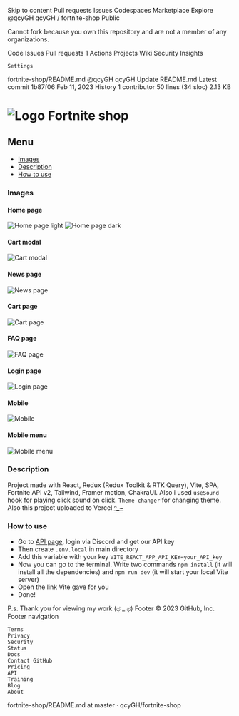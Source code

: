 
Skip to content
Pull requests
Issues
Codespaces
Marketplace
Explore
@qcyGH
qcyGH /
fortnite-shop
Public

Cannot fork because you own this repository and are not a member of any organizations.

Code
Issues
Pull requests 1
Actions
Projects
Wiki
Security
Insights

    Settings

fortnite-shop/README.md
@qcyGH
qcyGH Update README.md
Latest commit 1b87f06 Feb 11, 2023
History
1 contributor
50 lines (34 sloc) 2.13 KB
# ![Logo](https://raw.githubusercontent.com/qcyGH/fortnite-shop/57464fff4ff7631ee21f4c0f802e6c64fbb61797/src/assets/logo.svg "Fortnite shop") Fortnite shop

## Menu 

- [Images](https://github.com/qcyGH/fortnite-shop#Images)
- [Description](https://github.com/qcyGH/fortnite-shop#Description)
- [How to use](https://github.com/qcyGH/fortnite-shop#How-to-use)

### Images

#### Home page
![Home page light](https://github.com/qcyGH/fortnite-shop/blob/master/.images/home-light.png?raw=true)
![Home page dark](https://github.com/qcyGH/fortnite-shop/blob/master/.images/home-dark.png?raw=true)

#### Cart modal
![Cart modal](https://github.com/qcyGH/fortnite-shop/blob/master/.images/Cart-modal.png?raw=true)

#### News page
![News page](https://github.com/qcyGH/fortnite-shop/blob/master/.images/News-page.png?raw=true)

#### Cart page
![Cart page](https://github.com/qcyGH/fortnite-shop/blob/master/.images/Cart-page.png?raw=true)

#### FAQ page
![FAQ page](https://github.com/qcyGH/fortnite-shop/blob/master/.images/FAQ-page.png?raw=true)

#### Login page
![Login page](https://github.com/qcyGH/fortnite-shop/blob/master/.images/login-page.png?raw=true)

#### Mobile
![Mobile](https://github.com/qcyGH/fortnite-shop/blob/master/.images/mobile.png?raw=true)

#### Mobile menu
![Mobile menu](https://github.com/qcyGH/fortnite-shop/blob/master/.images/Mobile-menu.png?raw=true)

### Description

Project made with React, Redux (Redux Toolkit & RTK Query), Vite, SPA, Fortnite API v2, Tailwind, Framer motion, ChakraUI. Also i used `useSound` hook for playing click sound on click. `Theme changer` for changing theme.    
Also this project uploaded to Vercel [^_~](https://fortnite-shop-qcy.vercel.app/)

### How to use

- Go to [API page](https://dash.fortnite-api.com/), login via Discord and get our API key
- Then create `.env.local` in main directory
- Add this variable with your key `VITE_REACT_APP_API_KEY=your_API_key`
- Now you can go to the terminal. Write two commands `npm install` (it will install all the dependencies) and `npm run dev` (it will start your local Vite server)
- Open the link Vite gave for you
- Done!

P.s. Thank you for viewing my work (ಥ _ ಥ)
Footer
© 2023 GitHub, Inc.
Footer navigation

    Terms
    Privacy
    Security
    Status
    Docs
    Contact GitHub
    Pricing
    API
    Training
    Blog
    About

fortnite-shop/README.md at master · qcyGH/fortnite-shop